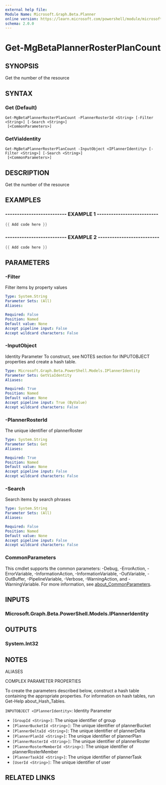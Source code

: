 ```yaml
---
external help file:
Module Name: Microsoft.Graph.Beta.Planner
online version: https://learn.microsoft.com/powershell/module/microsoft.graph.beta.planner/get-mgbetaplannerrosterplancount
schema: 2.0.0
---
```


# Get-MgBetaPlannerRosterPlanCount

## SYNOPSIS
Get the number of the resource

## SYNTAX

### Get (Default)
```
Get-MgBetaPlannerRosterPlanCount -PlannerRosterId <String> [-Filter <String>] [-Search <String>]
 [<CommonParameters>]
```

### GetViaIdentity
```
Get-MgBetaPlannerRosterPlanCount -InputObject <IPlannerIdentity> [-Filter <String>] [-Search <String>]
 [<CommonParameters>]
```

## DESCRIPTION
Get the number of the resource

## EXAMPLES

### -------------------------- EXAMPLE 1 --------------------------
```powershell
{{ Add code here }}
```



### -------------------------- EXAMPLE 2 --------------------------
```powershell
{{ Add code here }}
```



## PARAMETERS

### -Filter
Filter items by property values

```yaml
Type: System.String
Parameter Sets: (All)
Aliases:

Required: False
Position: Named
Default value: None
Accept pipeline input: False
Accept wildcard characters: False
```

### -InputObject
Identity Parameter
To construct, see NOTES section for INPUTOBJECT properties and create a hash table.

```yaml
Type: Microsoft.Graph.Beta.PowerShell.Models.IPlannerIdentity
Parameter Sets: GetViaIdentity
Aliases:

Required: True
Position: Named
Default value: None
Accept pipeline input: True (ByValue)
Accept wildcard characters: False
```

### -PlannerRosterId
The unique identifier of plannerRoster

```yaml
Type: System.String
Parameter Sets: Get
Aliases:

Required: True
Position: Named
Default value: None
Accept pipeline input: False
Accept wildcard characters: False
```

### -Search
Search items by search phrases

```yaml
Type: System.String
Parameter Sets: (All)
Aliases:

Required: False
Position: Named
Default value: None
Accept pipeline input: False
Accept wildcard characters: False
```

### CommonParameters
This cmdlet supports the common parameters: -Debug, -ErrorAction, -ErrorVariable, -InformationAction, -InformationVariable, -OutVariable, -OutBuffer, -PipelineVariable, -Verbose, -WarningAction, and -WarningVariable. For more information, see [about_CommonParameters](http://go.microsoft.com/fwlink/?LinkID=113216).

## INPUTS

### Microsoft.Graph.Beta.PowerShell.Models.IPlannerIdentity

## OUTPUTS

### System.Int32

## NOTES

ALIASES

COMPLEX PARAMETER PROPERTIES

To create the parameters described below, construct a hash table containing the appropriate properties. For information on hash tables, run Get-Help about_Hash_Tables.


`INPUTOBJECT <IPlannerIdentity>`: Identity Parameter
  - `[GroupId <String>]`: The unique identifier of group
  - `[PlannerBucketId <String>]`: The unique identifier of plannerBucket
  - `[PlannerDeltaId <String>]`: The unique identifier of plannerDelta
  - `[PlannerPlanId <String>]`: The unique identifier of plannerPlan
  - `[PlannerRosterId <String>]`: The unique identifier of plannerRoster
  - `[PlannerRosterMemberId <String>]`: The unique identifier of plannerRosterMember
  - `[PlannerTaskId <String>]`: The unique identifier of plannerTask
  - `[UserId <String>]`: The unique identifier of user

## RELATED LINKS


